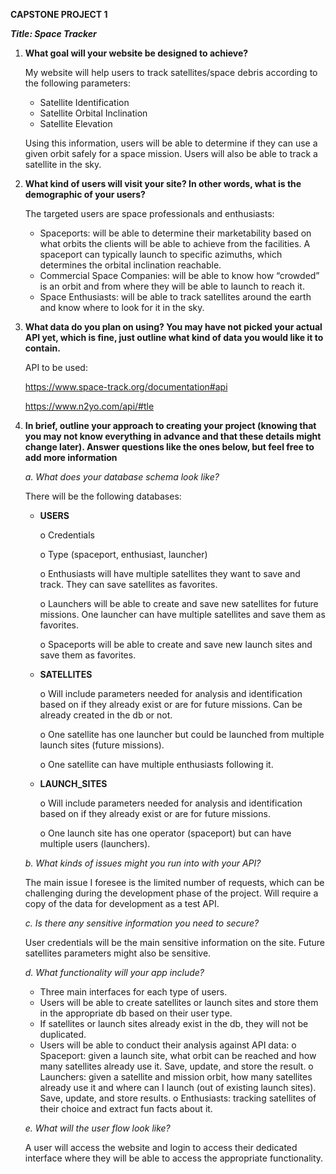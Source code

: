 **CAPSTONE PROJECT 1**

__***_Title: Space Tracker_***__

1.	**What goal will your website be designed to achieve?** 

	My website will help users to track satellites/space debris according to the following parameters:

	-	Satellite Identification
	-	Satellite Orbital Inclination
	-	Satellite Elevation 

	Using this information, users will be able to determine if they can use a given orbit safely for a space mission. Users will also be able to track a satellite in the sky.


2.	**What kind of users will visit your site? In other words, what is the demographic of your users?**

	The targeted users are space professionals and enthusiasts:

	-	Spaceports: will be able to determine their marketability based on what orbits the clients will be able to achieve from the facilities. A spaceport can typically launch to specific azimuths, which determines the orbital inclination reachable.
	-	Commercial Space Companies: will be able to know how “crowded” is an orbit and from where they will be able to launch to reach it.
	-	Space Enthusiasts: will be able to track satellites around the earth and know where to look for it in the sky.
 

3.	**What data do you plan on using? You may have not picked your actual API yet, which is fine, just outline what kind of data you would like it to contain.**

	API to be used:
	
	https://www.space-track.org/documentation#api
	
	https://www.n2yo.com/api/#tle


4. **In brief, outline your approach to creating your project (knowing that you may not know everything in advance and that these details might change later). Answer questions like the ones below, but feel free to add more information**

	*a.	What does your database schema look like?*
	
	There will be the following databases:

	
	-	**USERS**
	
		o	Credentials
		
		o	Type (spaceport, enthusiast, launcher)
		
		o	Enthusiasts will have multiple satellites they want to save and track. They can save satellites as favorites.
		
		o	Launchers will be able to create and save new satellites for future missions. One launcher can have multiple satellites and save them as favorites.
			
		o	Spaceports will be able to create and save new launch sites and save them as favorites.
	
	-	**SATELLITES**
	
		o	Will include parameters needed for analysis and identification based on if they already exist or are for future missions. Can be already created in the db or not.
		
		o	One satellite has one launcher but could be launched from multiple launch sites (future missions).
		
		o	One satellite can have multiple enthusiasts following it.
	
	-	**LAUNCH_SITES**
	
		o	Will include parameters needed for analysis and identification based on if they already exist or are for future missions.
		
		o	One launch site has one operator (spaceport) but can have multiple users (launchers).



	*b.	What kinds of issues might you run into with your API?*
	
	The main issue I foresee is the limited number of requests, which can be challenging during the development phase of the project. Will require a copy of the data for development as a test API.

	*c.	Is there any sensitive information you need to secure?*
	
	User credentials will be the main sensitive information on the site. Future satellites parameters might also be sensitive.

	*d.	What functionality will your app include?*
	
	-	Three main interfaces for each type of users. 
	-	Users will be able to create satellites or launch sites and store them in the appropriate db based on their user type.
	-	If satellites or launch sites already exist in the db, they will not be duplicated.
	-	Users will be able to conduct their analysis against API data:
	o	Spaceport: given a launch site, what orbit can be reached and how many satellites already use it. Save, update, and store the result.
	o	Launchers: given a satellite and mission orbit, how many satellites already use it and where can I launch (out of existing launch sites). Save, update, and store results.
	o	Enthusiasts: tracking satellites of their choice and extract fun facts about it.


	*e.	What will the user flow look like?*
	
	A user will access the website and login to access their dedicated interface where they will be able to access the appropriate functionality.
